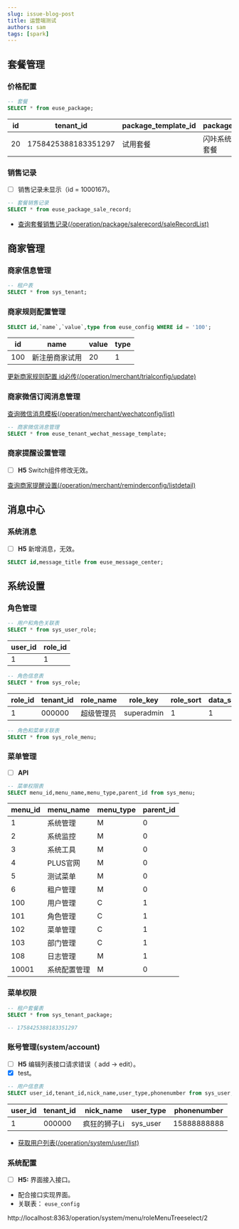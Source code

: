 ```yaml
---
slug: issue-blog-post
title: 运营端测试
authors: sam
tags: [spark]
---
```


## 套餐管理

### 价格配置

```sql
-- 套餐
SELECT * from euse_package; 
```

|id|tenant_id|package_template_id|package_name|package_introduce|charge_type|original_price|sell_price|effective_date|effective_date_unit|venue_num|open_display_flag|package_status|
|--|--|--|--|--|--|--|--|--|--|--|--|--|
|20 |1758425388183351297|试用套餐|闪咔系统的试用套餐|1|0.00|0.00|90|1|1|1|0|

### 销售记录

- [ ] 销售记录未显示（id = 1000167)。

```sql
-- 套餐销售记录
SELECT * from euse_package_sale_record;
```

- [查询套餐销售记录(/operation/package/salerecord/saleRecordList)](http://47.92.120.127:8080/doc.html#/1.%E8%BF%90%E8%90%A5%E5%90%8E%E5%8F%B0/%E8%BF%90%E8%90%A5%E5%B9%B3%E5%8F%B0-%E5%A5%97%E9%A4%90%E7%AE%A1%E7%90%86-%E5%A5%97%E9%A4%90%E9%94%80%E5%94%AE%E8%AE%B0%E5%BD%95/saleRecordList)

## 商家管理

### 商家信息管理

```sql
-- 租户表
SELECT * from sys_tenant;
```


### 商家规则配置管理

```sql
SELECT id,`name`,`value`,type from euse_config WHERE id = '100';
```

|id|	name	|value	|type|
|--|--|--|--|
|100|	新注册商家试用	|20	|1|

[更新商家规则配置 id必传(/operation/merchant/trialconfig/update)](http://47.92.120.127:8080/doc.html#/1.%E8%BF%90%E8%90%A5%E5%90%8E%E5%8F%B0/%E8%BF%90%E8%90%A5%E5%B9%B3%E5%8F%B0-%E5%95%86%E5%AE%B6%E7%AE%A1%E7%90%86-%E5%95%86%E5%AE%B6%E8%A7%84%E5%88%99%E9%85%8D%E7%BD%AE%E7%AE%A1%E7%90%86/updateConfig_1)

### 商家微信订阅消息管理

[查询微信消息模板(/operation/merchant/wechatconfig/list)](http://47.92.120.127:8080/doc.html#/1.%E8%BF%90%E8%90%A5%E5%90%8E%E5%8F%B0/%E8%BF%90%E8%90%A5%E5%B9%B3%E5%8F%B0-%E5%95%86%E5%AE%B6%E7%AE%A1%E7%90%86-%E5%95%86%E5%AE%B6%E5%BE%AE%E4%BF%A1%E6%B6%88%E6%81%AF%E7%AE%A1%E7%90%86/list_8)

```sql
-- 商家微信消息管理
SELECT * from euse_tenant_wechat_message_template;
```

### 商家提醒设置管理

- [ ] **H5** Switch组件修改无效。

[查询商家提醒设置(/operation/merchant/reminderconfig/listdetail)](http://47.92.120.127:8080/doc.html#/1.%E8%BF%90%E8%90%A5%E5%90%8E%E5%8F%B0/%E8%BF%90%E8%90%A5%E5%B9%B3%E5%8F%B0-%E5%95%86%E5%AE%B6%E7%AE%A1%E7%90%86-%E5%95%86%E5%AE%B6%E6%8F%90%E9%86%92%E8%AE%BE%E7%BD%AE%E7%AE%A1%E7%90%86/listdetail)

## 消息中心

### 系统消息

- [ ] **H5** 新增消息，无效。

```sql
SELECT id,message_title from euse_message_center;
```

## 系统设置

### 角色管理

```sql
-- 用户和角色关联表
SELECT * from sys_user_role;
```

|user_id|	role_id|
|--|--|
|1|	1|

```sql
-- 角色信息表
SELECT * from sys_role;
```

|role_id	|	tenant_id	|	role_name	|	role_key	|	role_sort	|	data_scope	|	menu_check_strictly	|	dept_check_strictly	|	status	|	del_flag	|	create_dept	|	create_by	|	update_by	|	update_time	|	remark|
|--|--|--|--|--|--|--|--|--|--|--|--|--|--|--|
|1	|	000000	|	超级管理员	|	superadmin	|	1	|	1	|	1	|	1	|	0	|	0	|	103	|	1	|	|		|		|	超级管理员|

```sql
-- 角色和菜单关联表
SELECT * from sys_role_menu;
```

### 菜单管理

- [ ] **API** 

```sql
-- 菜单权限表
SELECT menu_id,menu_name,menu_type,parent_id from sys_menu;
```

|menu_id|	menu_name|	menu_type|	parent_id|
|--|--|--|--|
|1|	系统管理|	M|	0|
|2|	系统监控|	M|	0|
|3|	系统工具|	M|	0|
|4|	PLUS官网|	M|	0|
|5|	测试菜单|	M|	0|
|6|	租户管理|	M|	0|
|100|	用户管理|	C|	1|
|101|	角色管理|	C|	1|
|102|	菜单管理|	C|	1|
|103|	部门管理|	C|	1|
|108|	日志管理|	M|	1|
|10001|	系统配置管理|	M|	0|

### 菜单权限

```sql
-- 租户套餐表
SELECT * from sys_tenant_package;

-- 1758425388183351297
```

### 账号管理(system/account)

- [ ] **H5** 编辑列表接口请求错误（ add -> edit）。
- [x] test。

```sql
-- 用户信息表
SELECT user_id,tenant_id,nick_name,user_type,phonenumber from sys_user;
```

|user_id|tenant_id|nick_name|user_type|phonenumber|
|--|--|--|--|--|
|1|	000000|	疯狂的狮子Li|	sys_user|	15888888888|


- [获取用户列表(/operation/system/user/list)](http://47.92.120.127:8080/doc.html#/1.%E8%BF%90%E8%90%A5%E5%90%8E%E5%8F%B0/%E8%BF%90%E8%90%A5%E5%B9%B3%E5%8F%B0-%E7%B3%BB%E7%BB%9F%E9%85%8D%E7%BD%AE%E7%AE%A1%E7%90%86-%E7%94%A8%E6%88%B7%E7%AE%A1%E7%90%86/list)



### 系统配置

- [ ] **H5:** 界面接入接口。

- 配合接口实现界面。
- 关联表： `euse_config`


http://localhost:8363/operation/system/menu/roleMenuTreeselect/2















